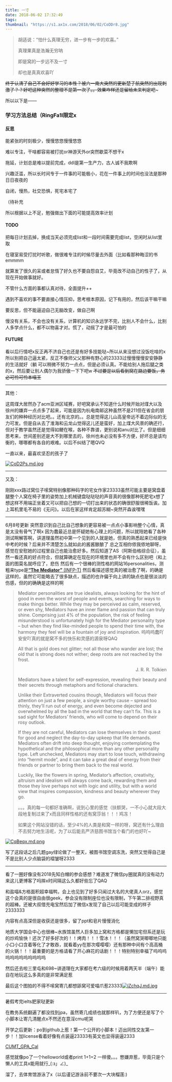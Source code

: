 ```yaml
---
title: 一寸
date: 2018-06-02 17:32:49
tags:
thumbnail: "https://s1.ax1x.com/2018/06/02/CoDDr8.jpg"
---
```


> 胡适说：“怕什么真理无穷，进一步有一步的欢喜。”
>
> 真理果真是浩瀚无穷呐
>
> 即是窝的一步远不及一寸	
>
> 却也是真真欢喜吖

~~终于认清了自己不会好好学习的本性？被六一南大突然的更新楚子航突然的出现刺激了？？好吧这种突然的整理不是第一次了。。效果咋样还是留给未来判定吧~~~ 

所以以下是——

### 学习方法总结（RingFa1l限定x

#### 反思

能紧张的时刻极少，慢慢悠悠慢慢悠悠

难以专注，干啥都容易被打扰or神游天外or突然歇菜不想干x

拖延，计划总是难以提前完成，ddl是第一生产力，古人诚不我欺啊

兴趣泛滥，所以长时间专于一件事的可能极小，花在一件事上的时间也没法是那种日日夜夜的

自闭，慢热，社交恐惧，死宅本宅了

（待补充

所以根据以上不足，勉强做出下面的可能提高效率计划

#### TODO

把每日计划去掉，换成当天必须完成list和一段时间需要完成list，空闲时从list里取

在寝室易受打扰时听歌，做很难专注的时候尽量去外面（比如看那种晦涩的书emmmm

就算发了很久的呆或者怠惰了好久也不要自怨自艾，毕竟改不动自己的性子了，从现在开始做事就好。

不管什么方面的事都认真对待，全面提升++

遇到不喜欢的事不要直接心情压抑，思考根本原因，记下有用的，然后该干嘛干嘛

要反思，但不能逼迫自己无脑改变，做自己啊

慢没有关系，不会也没有关系，计算机的知识永远学不完，比别人不会什么，比别人多学点什么，都不以物喜才对。慌了，动摇了才是最可怕的

#### FUTURE

看以后行情吧x反正再不济自己也还是有好多技能哒~所以从来没想过没饭吃啥的x
所以别把自己逼太紧，反正不像师父父那种有野心的23333过慢慢慢慢安安静静的生活就好（躺
可以稍微不努力一点点，但是必须认真。不能给别人拖后腿之类的x，然后要让别人偶尔为我骄傲一下下吧w
~~不过要是以后看到窝在路边要饭，务必可怜可怜本喵王~~ 

***

其他：

这周煤大居然办了acm亚洲区域赛，好吧窝承认不知道什么时候开始对煤大以及徐州的嫌弃一点点多了起来，可能是因为杭电南邮这种虽然不是211但在省会的朋友们的种种经历对比吧。。还有北京的。。总是觉得这儿山高皇帝远不着边际似的无力可发。但是自从去了淮海和云龙山觉得这儿还是蛮好，加上煤大风景的确还行，但对于教学虽然还是觉得如鲠在喉，各种不靠谱，更别说和anu对比了。但是细细思考来，世间差别还是大不到哪里去的，徐州也未必没有多不方便，好坏总是该均衡的，哪哪都有各自的艰难。以后不纠结了嗯QVQ

一直以来，最喜欢坚忍的孩子了

[![CoD2Ps.md.jpg](https://s1.ax1x.com/2018/06/02/CoD2Ps.md.jpg)](https://imgchr.com/i/CoD2Ps)

***

又及：

刚刚xxx路过窝位子嗦窝特别像那种码字的宅女作家23333虽然可能主要是窝盘着腿整个人窝在椅子里的姿势加上机械键盘哒哒哒的声音真的很像那种死肥宅x想了想这样不用端正坐着又可以把自己想的一切打出来的状态的确很舒服很稀饭诶。加上耳机里毛不易的《无问》。以后在家这样肯定超苏糊~突然开森诶嘿嘿
***
6月8号更新
突然意识到自己比自己想象的更容易被一点点小事影响整个心情，真是太没有骨气了啊x
因为蠢最近总是怀疑她有心理上的问题，所以就陪她看了各种测试啊解答啊，讲道理虽然初中第一个见到的人就是她，但真的熟悉起来已经是快中考的时候？后来并不清楚怎么就如此的酱酱酿酿了
总之互相你侬我侬地聊呀，感觉在安慰她的过程里自己也能治愈好多。然后知道了AS（阿斯伯格综合征），虽然一看还真的好点符合，但就算确定在现在的环境里也并不会有什么区别吧（和上面的图莫名就呼应了，悲伤
然后有一个很棒的测性格的网站16personalities，测粗来type是[**“The Mediator”** (INFP-T)](https://www.16personalities.com/infp-personality) 然后看描述感觉真的被治愈了啊，的确是这样的，虽然它可能略去了很多缺点，描述的也许偏于向上讲的缺点也是很淡淡的伤感，但的的确确是这样的啊
> Mediator personalities are true idealists, always looking for the hint of good in even the worst of people and events, searching for ways to make things better. While they may be perceived as calm, reserved, or even shy, Mediators have an inner flame and passion that can truly shine. Comprising just 4% of the population, the risk of feeling misunderstood is unfortunately high for the Mediator personality type – but when they find like-minded people to spend their time with, the harmony they feel will be a fountain of joy and inspiration.
> 呜呜呜蠢吖安安吖真的就是窝不多的快乐和灵感的源泉呀QAQ
>
> All that is gold does not glitter; not all those who wander are lost; the old that is strong does not wither; deep roots are not reached by the frost. <p align="right">J. R. R. Tolkien</p>
>
> Mediators have a talent for self-expression, revealing their beauty and their secrets through metaphors and fictional characters.
>
> Unlike their Extraverted cousins though, Mediators will focus their attention on just a few people, a single worthy cause – spread too thinly, they’ll run out of energy, and even become dejected and overwhelmed by all the bad in the world that they can’t fix. This is a sad sight for Mediators’ friends, who will come to depend on their rosy outlook.
>
> If they are not careful, Mediators can lose themselves in their quest for good and neglect the day-to-day upkeep that life demands. Mediators often drift into deep thought, enjoying contemplating the hypothetical and the philosophical more than any other personality type. Left unchecked, Mediators may start to lose touch, withdrawing into “hermit mode”, and it can take a great deal of energy from their friends or partner to bring them back to the real world.
>
> Luckily, like the flowers in spring, Mediator’s affection, creativity, altruism and idealism will always come back, rewarding them and those they love perhaps not with logic and utility, but with a world view that inspires compassion, kindness and beauty wherever they go.
>
> 。。。真的每一句都好准确啊，说到心里的感觉（扶额哭，一不小心就大段大段地复制过来了x而且同样性格的还有窝莎翁！！！鸡冻！
>
> 如果这个网站没错的话，至少4%的人类是和窝一样的呀，窝还有什么理由不去努力地生活呢，为了以后能去严济慈图书馆当个看门的也好吖~

[![CqBeqx.md.png](https://s1.ax1x.com/2018/06/10/CqBeqx.md.png)](https://imgchr.com/i/CqBeqx)

写了这段话之后几题gay绿论做了一整天，被图书馆空调冻洗，突然又觉得自己是不是比别人少点脑袋的褶皱呀2333

***

看了一圈好像没有2018先知白帽的参会感想？难道发了微信py圈就真的没有动力来这儿更博客了吗摔x时间隔这么久都好些忘了QAQ

和盐喵&方格面积超幸福鸭，会上也见到了好多只闻过大名的大佬真人orz，感觉这个会真的是很自由很geek，参会没有限制座位也没有限制，下午第二排视野真的超棒。还被大叔借充电宝然后加了微信x发现了自己以后可能变成的样子2333333

内容有点高深但是收获还是很多，留了ppt和皂片慢慢消化

地质大学国会中心也很棒~水族馆虽然人巨多加上窝和方格都是懒加宅但系还是玩的炒鸡愉快！还次了好多好次的！！烤肉！！！雪冰！！！（虽然窝哭唧唧地只能小口小口含着等化了才敢吞，就看着yy在那次嘤嘤嘤）还有那种中间有个高高桶的火锅！！！最重要的是方格请看了开心麻花的话剧！！！特别特别幸福了呜呜呜呜呜呜呜呜呜呜呜呜

然后还去啦三里屯和698~讲道理在大家都在考六级的时候用着两天半（端午）能自在地玩这么多真的是非常满足惹

最后这个图拍的不得不嗦窝寄几都想舔窝可爱喵爪惹23333[![iZchqJ.md.jpg](https://s1.ax1x.com/2018/09/17/iZchqJ.md.jpg)](https://imgchr.com/i/iZchqJ)

***

暑假考完ielts肥家哒更新

在教务系统翻遍了都没找到jpa，虽然寄几成绩也就那样叭，为了方便还是写了个小脚本让寄几清醒点x不然还在意淫cmu呢哭

开学之后更新：po到github上惹！第一个公开的小脚本！迈出同性交友第一步！！加license看着好像有点装逼23333有英文也显得装逼2333

[CUMT_GPA_Cal](https://github.com/RingFall/CUMT_GPA_Cal) 

感觉就像po了一个helloworld或者print 1+1=2 一样傻。。。憋嫌弃惹，毕竟只是个懒人的工具x能用就行_(:з」∠)_

溜了，去体育馆游泳了x（以后谨记游泳前不要次一大块榴莲:)